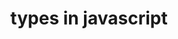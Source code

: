 ---
title: types in javascript
published: November 12, 2018
meta: what are the different types in javascript. All of them but objects are primitives which includes undefined, null, boolean, number, (symbol) and object. Difference between types.
pic: images/javascript.png
imgAlt: the javascript logo
link: https://codinglead.github.io/2018/11/02/types-in-javascript/
---